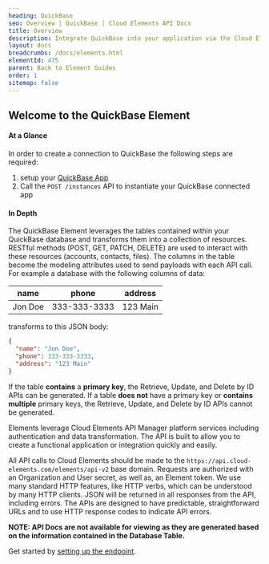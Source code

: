 ```yaml
---
heading: QuickBase
seo: Overview | QuickBase | Cloud Elements API Docs
title: Overview
description: Integrate QuickBase into your application via the Cloud Elements APIs.
layout: docs
breadcrumbs: /docs/elements.html
elementId: 475
parent: Back to Element Guides
order: 1
sitemap: false
---
```


## Welcome to the QuickBase Element


#### At a Glance

In order to create a connection to QuickBase the following steps are required:

1. setup your [QuickBase App](quickbase-endpoint-setup.html)
2. Call the `POST /instances` API to instantiate your QuickBase connected app

#### In Depth

The QuickBase Element leverages the tables contained within your QuickBase database and transforms them into a collection of resources. RESTful methods (POST, GET, PATCH, DELETE) are used to interact with these resources (accounts, contacts, files). The columns in the table become the modeling attributes used to send payloads with each API call.
For example a database with the following columns of data:

| name    | phone        | address  |
|---------|--------------|----------|
| Jon Doe | 333-333-3333 | 123 Main |

transforms to this JSON body:

```JSON
{
  "name": "Jon Doe",
  "phone": 333-333-3333,
  "address": "123 Main"
}
```

If the table __contains__ a __primary key__, the Retrieve, Update, and Delete by ID APIs can be generated.
If a table __does not__ have a primary key or __contains multiple__ primary keys, the Retrieve, Update, and Delete by ID APIs cannot be generated.

Elements leverage Cloud Elements API Manager platform services including authentication and data transformation.  The API is built to allow you to create a functional application or integration quickly and easily.

All API calls to Cloud Elements should be made to the `https://api.cloud-elements.com/elements/api-v2` base domain. Requests are authorized with an Organization and User secret, as well as, an Element token.  We use many standard HTTP features, like HTTP verbs, which can be understood by many HTTP clients. JSON will be returned in all responses from the API, including errors. The APIs are designed to have predictable, straightforward URLs and to use HTTP response codes to indicate API errors.

__NOTE:  API Docs are not available for viewing as they are generated based on the information contained in the Database Table.__

Get started by [setting up the endpoint](quickbase-endpoint-setup.html).
